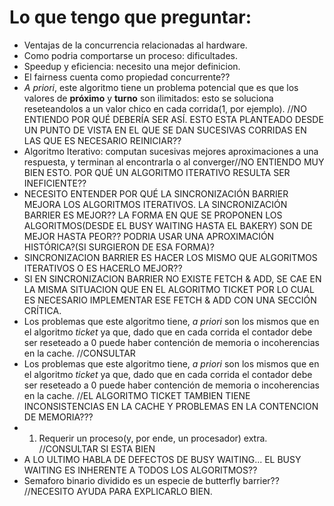 # Lo que tengo que preguntar:

- Ventajas de la concurrencia relacionadas al hardware.
- Como podria comportarse un proceso: dificultades.
- Speedup y eficiencia: necesito una mejor definicion.
- El fairness cuenta como propiedad concurrente??
- *A priori*, este algoritmo tiene un problema potencial que es que los valores de **próximo** y **turno** son ilimitados: esto se soluciona reseteandolos a un valor chico en cada corrida(1, por ejemplo). //NO ENTIENDO POR QUÉ DEBERÍA SER ASÍ. ESTO ESTA PLANTEADO DESDE UN PUNTO DE VISTA EN EL QUE SE DAN SUCESIVAS CORRIDAS EN LAS QUE ES NECESARIO REINICIAR??
- Algoritmo Iterativo: computan sucesivas mejores aproximaciones a una respuesta, y terminan al encontrarla o al converger//NO ENTIENDO MUY BIEN ESTO. POR QUÉ UN ALGORITMO ITERATIVO RESULTA SER INEFICIENTE??
- NECESITO ENTENDER POR QUÉ LA SINCRONIZACIÓN BARRIER MEJORA LOS ALGORITMOS ITERATIVOS. LA SINCRONIZACIÓN BARRIER ES MEJOR?? LA FORMA EN QUE SE PROPONEN LOS ALGORITMOS(DESDE EL BUSY WAITING HASTA EL BAKERY) SON DE MEJOR HASTA PEOR?? PODRIA USAR UNA APROXIMACIÓN HISTÓRICA?(SI SURGIERON DE ESA FORMA)?
- SINCRONIZACION BARRIER ES HACER LOS MISMO QUE ALGORITMOS ITERATIVOS O ES HACERLO MEJOR??
- SI EN SINCRONIZACION BARRIER NO EXISTE FETCH & ADD, SE CAE EN LA MISMA SITUACION QUE EN EL ALGORITMO TICKET POR LO CUAL ES NECESARIO IMPLEMENTAR ESE FETCH & ADD CON UNA SECCIÓN CRÍTICA.
- Los problemas que este algoritmo tiene, *a priori* son los mismos que en el algoritmo *ticket* ya que, dado que en cada corrida el contador debe ser reseteado a 0 puede haber contención de memoria o incoherencias en la cache. //CONSULTAR
- Los problemas que este algoritmo tiene, *a priori* son los mismos que en el algoritmo *ticket* ya que, dado que en cada corrida el contador debe ser reseteado a 0 puede haber contención de memoria o incoherencias en la cache. //EL ALGORITMO TICKET TAMBIEN TIENE INCONSISTENCIAS EN LA CACHE Y PROBLEMAS EN LA CONTENCION DE MEMORIA???
- 1. Requerir un proceso(y, por ende, un procesador) extra. //CONSULTAR SI ESTA BIEN
- A LO ULTIMO HABLA DE DEFECTOS DE BUSY WAITING... EL BUSY WAITING ES INHERENTE A TODOS LOS ALGORITMOS??
- Semaforo binario dividido es un especie de butterfly barrier?? //NECESITO AYUDA PARA EXPLICARLO BIEN.